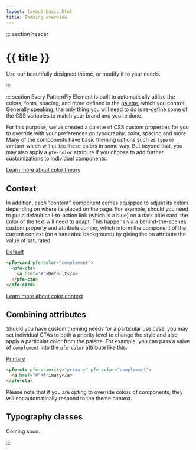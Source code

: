 ```yaml
---
layout: layout-basic.html
title: Theming overview
---
```


<script type="module" src="/node_modules/@patternfly/pfe-cta/dist/pfe-cta.min.js"></script>
<script type="module" src="/node_modules/@patternfly/pfe-card/dist/pfe-card.min.js"></script>

::: section header
# {{ title }}
<p class="tagline">Use our beautifully designed theme, or modify it to your needs.</p>
:::

::: section
Every PatternFly Element is built to automatically utilize the colors, fonts, spacing, and more defined in the [palette](/theming/palette), which you control! Generally speaking, the only thing you will need to do is re-define some of the CSS variables to match your brand and you’re done.

For this purpose, we've created a palette of CSS custom properties for you to override with your preferences on typography, color, spacing and more. Many of the components have basic theming options such as `type` or `variant` which will utilize these colors in some way. But beyond that, you may also apply a `pfe-color` attribute if you choose to add further customizations to individual components. 

[Learn more about color theory](/theming/colors/#color-theory)


## Context

In addition, each "content" component comes equipped to adjust its colors depending on where its placed on the page. For example, should you need to put a default call-to-action link (which is a blue) on a dark blue card, the color of the text will need to adapt. This happens via a behind-the-scenes custom property and attribute combo, which inform the component of the current context (on a saturated background) by giving the on attribute the value of saturated.

<div class="pfe-l-grid pfe-m-gutters">
  <pfe-card class="pfe-l-grid__item pfe-m-3-col pfe-m-6-col" pfe-color="complement">
    <pfe-cta>
      <a href="#">Default</a>
    </pfe-cta>
  </pfe-card>
</div>

```html
<pfe-card pfe-color="complement">
  <pfe-cta>
    <a href="#">Default</a>
  </pfe-cta>
</pfe-card>
```
[Learn more about color context](/theming/colors/#contextually-aware-content)

## Combining attributes

Should you have custom theming needs for a particular use case, you may set individual CTAs to both a priority level to change the style and also apply a particular color from the palette. For example, you can pass a value of `complement` into the `pfe-color` attribute like this:

<pfe-cta pfe-priority="primary" pfe-color="complement">
  <a href="#">Primary</a>
</pfe-cta>

```html
<pfe-cta pfe-priority="primary" pfe-color="complement">
  <a href="#">Primary</a>
</pfe-cta>
```

Please note that if you are opting to override colors of components, they will not automatically respond to the theme context.


## Typography classes

Coming soon.

:::

